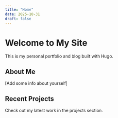 ```yaml
---
title: "Home"
date: 2025-10-31
draft: false
---
```


# Welcome to My Site

This is my personal portfolio and blog built with Hugo.

## About Me

[Add some info about yourself]

## Recent Projects

Check out my latest work in the projects section.
